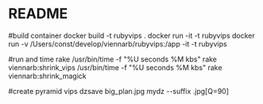 
# README

#build container
docker build -t rubyvips .
docker run -it -t rubyvips
docker run -v /Users/const/develop/viennarb/rubyvips:/app -it -t rubyvips

#run and time rake
/usr/bin/time -f "%U seconds %M kbs" rake viennarb:shrink_vips
/usr/bin/time -f "%U seconds %M kbs" rake viennarb:shrink_magick

#create pyramid
vips dzsave big_plan.jpg mydz --suffix .jpg[Q=90]